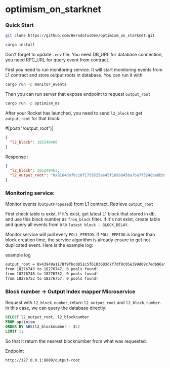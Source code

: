# optimism_on_starknet

### Quick Start

```sh
git clone https://github.com/HerodotusDev/optimism_on_starknet.git
```

```sh
cargo install
```

Don't forget to update `.env` file. You need DB_URL for database connection, you need RPC_URL for query event from contract.

First you need to run monitoring service. It will start monitoring events from L1 contract and store output roots in database. You can run it with:

```sh
cargo run -p monitor_events
```

Then you can run server that expose endpoint to request `output_root`

```sh
cargo run -p optimism_ms
```

After your Rocket has launched, you need to send `l2_block` to get `output_root` for that block:

#[post("/output_root")]

```json
{
  "l2_block": 105249460
}
```

Response :

```json
{
  "l2_block": 105249463,
  "l2_output_root": "0x9164daf0c16f1759525ee45f169b845ba7ba7f3248be8bb9f21f06b90097f754"
}
```

### Monitoring service:

Monitor events (`OutputProposed`) from L1 contract. Retrieve `output_root`

First check table is exist. If it's exist, get latest L1 block that stored in db, and use this block number as `from_block` filter. If it's not exist, create table and query all events from `0` to `latest block - BLOCK_DELAY`.

Monitor service will pull every `POLL_PERIOD`. If `POLL_PERIOD` is longer than block creation time, the service algorithm is already ensure to get not duplicated event. Here is the example log:

example log

```sh
output_root = 0x43949a1178f9fbcd851c5f6103603d7f7df0c05e399d09c7edb96ef4281a9d25, l2OutputIndex = 2873, l2BlockNumber = 110408263, l1Blocknumber = 18276691, l1Timestamp = 1696416911, l1_transaction_hash=0xbf90fd89af4a580695abd69bccce1ed3ef426e72021ee3c7e0aad2f4b3d8375d, l1_transaction_index=195, L1_block_hash=0x3d05fd1575b8b38b08a1e8d2a4253b09fba7e01f72e66e8c19eec0a3b39bc62f
from 18276743 to 18276747, 0 pools found!
from 18276748 to 18276752, 0 pools found!
from 18276753 to 18276757, 0 pools found!
```

### Block number -> Output Index mapper Microservice

Request with `l2_block_number`, return `l2_output_root` and `l2_block_number`. In this case, we can query the database directly:

```sql
SELECT l2_output_root, l2_blocknumber
FROM optimism
ORDER BY ABS(l2_blocknumber - $1)
LIMIT 1;
```

So that it return the nearest blocknumber from what was requested.

Endpoint

```
http://127.0.0.1:8000/output-root
```
